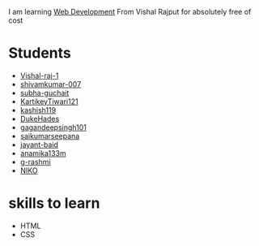 I am learning [Web Development](https://www.youtube.com/playlist?list=PLSH9gf0XETounpNfmhk3oK1iHw8oGKdzQ) From Vishal Rajput for absolutely free of cost

# Students 

- [Vishal-raj-1](https://github.com/Vishal-raj-1)
- [shivamkumar-007](https://github.com/shivamkumar-007)
- [subha-guchait](https://github.com/subha-guchait)
- [KartikeyTiwari121](https://github.com/KartikeyTiwari121)
- [kashish119](https://github.com/kashish119)
- [DukeHades](https://github.com/DukeHades)
- [gagandeepsingh101](https://github.com/gagandeepsingh101)
- [saikumarseepana](https://github.com/saikumarseepana)
- [jayant-baid](https://github.com/jayant-baid)
- [anamika133m](https://github.com/anamika133m)
- [g-rashmi](https://github.com/g-rashmi) 
- [NIKO](https://github.com/NIKO455)
  
# skills to learn
- HTML
- CSS

